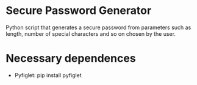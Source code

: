 # Secure Password Generator

Python script that generates a secure password from parameters such as length, number of special characters and so on chosen by the user.


# Necessary dependences

* Pyfiglet: pip install pyfiglet
